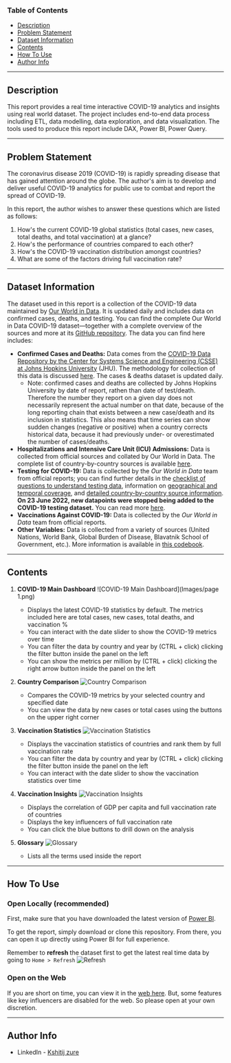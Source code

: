 
### Table of Contents
- [Description](#description)
- [Problem Statement](#problem-statement)
- [Dataset Information](#dataset-information)
- [Contents](#contents)
- [How To Use](#how-to-use)
- [Author Info](#author-info)

---

## Description
This report provides a real time interactive COVID-19 analytics and insights using real world dataset. The project includes end-to-end data process including ETL, data modelling, data exploration, and data visualization. The tools used to produce this report include DAX, Power BI, Power Query.

---

## Problem Statement
The coronavirus disease 2019 (COVID-19) is rapidly spreading disease that has gained attention around the globe. The author's aim is to develop and deliver useful COVID-19 analytics for public use to combat and report the spread of COVID-19.

In this report, the author wishes to answer these questions which are listed as follows:

1. How's the current COVID-19 global statistics (total cases, new cases, total deaths, and total vaccination) at a glance?
1. How's the performance of countries compared to each other?
1. How's the COVID-19 vaccination distribution amongst countries?
1. What are some of the factors driving full vaccination rate?

---

## Dataset Information
The dataset used in this report is a collection of the COVID-19 data maintained by [Our World in Data](https://ourworldindata.org/coronavirus). It is updated daily and includes data on confirmed cases, deaths, and testing. You can find the complete Our World in Data COVID-19 dataset—together with a complete overview of the sources and more at its [GitHub repository](https://github.com/owid/covid-19-data/tree/master/public/data/). The data you can find here includes:

- **Confirmed Cases and Deaths:** Data comes from the [COVID-19 Data Repository by the Center for Systems Science and Engineering (CSSE) at Johns Hopkins University](https://github.com/CSSEGISandData/COVID-19) (JHU). The methodology for collection of this data is discussed [here](https://ourworldindata.org/coronavirus-source-data). The cases & deaths dataset is updated daily.
  - Note: confirmed cases and deaths are collected by Johns Hopkins University by date of report, rathen than date of test/death. Therefore the number they report on a given day does not necessarily represent the actual number on that date, because of the long reporting chain that exists between a new case/death and its inclusion in statistics. This also means that time series can show sudden changes (negative or positive) when a country corrects historical data, because it had previously under- or overestimated the number of cases/deaths.
- **Hospitalizations and Intensive Care Unit (ICU) Admissions:** Data is collected from official sources and collated by Our World in Data. The complete list of country-by-country sources is available [here](https://github.com/owid/covid-19-data/blob/master/public/data/hospitalizations/locations.csv).
- **Testing for COVID-19:** Data is collected by the _Our World in Data_ team from official reports; you can find
further details in the [checklist of questions to understand testing
data](https://ourworldindata.org/coronavirus-testing#our-checklist-for-covid-19-testing-data), information on
[geographical and temporal
coverage](https://ourworldindata.org/coronavirus-testing#which-countries-do-we-have-testing-data-for), and [detailed
country-by-country source information](https://ourworldindata.org/coronavirus-testing#source-information-country-by-country). **On 23 June 2022, new datapoints were stopped being added to the COVID-19 testing dataset.** You can read more [here](https://github.com/owid/covid-19-data/discussions/2667).
- **Vaccinations Against COVID-19:** Data is collected by the _Our World in Data_ team from official reports.
- **Other Variables:** Data is collected from a variety of sources (United Nations, World Bank, Global Burden of Disease, Blavatnik School of Government, etc.). More information is available in [this codebook](https://github.com/owid/covid-19-data/tree/master/public/data/owid-covid-codebook.csv).

---

## Contents
1. **COVID-19 Main Dashboard**
![COVID-19 Main Dashboard](Images/page 1.png)
    - Displays the latest COVID-19 statistics by default. The metrics included here are total cases, new cases, total deaths, and vaccination %
    - You can interact with the date slider to show the COVID-19 metrics over time
    - You can filter the data by country and year by (CTRL + click) clicking the filter button inside the panel on the left
    - You can show the metrics per million by (CTRL + click) clicking the right arrow button inside the panel on the left

1. **Country Comparison**
![Country Comparison](Images/page2.png)
    - Compares the COVID-19 metrics by your selected country and specified date
    - You can view the data by new cases or total cases using the buttons on the upper right corner

1. **Vaccination Statistics**
![Vaccination Statistics](Images/page3.png)
    - Displays the vaccination statistics of countries and rank them by full vaccination rate
    - You can filter the data by country and year by (CTRL + click) clicking the filter button inside the panel on the left
    - You can interact with the date slider to show the vaccination statistics over time

1. **Vaccination Insights**
![Vaccination Insights](Images/page4.png)
    - Displays the correlation of GDP per capita and full vaccination rate of countries
    - Displays the key influencers of full vaccination rate
    - You can click the blue buttons to drill down on the analysis

1. **Glossary**
![Glossary](Images/glossary.png)
    - Lists all the terms used inside the report

---

## How To Use

### Open Locally (recommended)
First, make sure that you have downloaded the latest version of [Power BI](https://www.microsoft.com/en-us/download/details.aspx?id=58494).

To get the report, simply download or clone this repository. From there, you can open it up directly using Power BI for full experience.

Remember to **refresh** the dataset first to get the latest real time data by going to `Home > Refresh`
![Refresh](Images/refresh.jpg)

### Open on the Web
If you are short on time, you can view it in the [web here](https://app.powerbi.com/view?r=eyJrIjoiMjFjMmU5MzktNzRlOC00ZmM2LWFkMjAtY2I1ZjQ0ZWQ0NWM5IiwidCI6IjFjNzkxY2Y3LTIwODctNGYyMC1hMGQzLTIwNjEyNGM2ZDllZiIsImMiOjEwfQ%3D%3D). But, some features like key influencers are disabled for the web. So please open at your own discretion.

---

## Author Info
- LinkedIn - [Kshitij zure](https://www.linkedin.com/in/kshitij-zure-9b5606254/)
